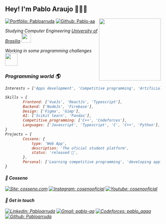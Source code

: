 <h2> Hey! I'm Pablo Araujo 👨🏽‍💻</h2>

<img align='right' src="https://media.giphy.com/media/bi6RQ5x3tqoSI/giphy.gif" width="200">

[![Portfólio: Pabloarruda](https://img.shields.io/badge/araujopablo.com-%23E4405F.svg?&?style=flat&?color=ea004f)](https://araujopablo.com)
[![Github: Pablo-aa](https://img.shields.io/github/followers/pablo-aa?style=social)](https://github.com/pablo-aa)

<p><em>Studying Computer Engineering <a href="http://www.unb.br">University of Brasilia</a> <img src="https://upload.wikimedia.org/wikipedia/commons/c/c3/Webysther_20160322_-_Logo_UnB_%28sem_texto%29.svg" width="30"></br>
  
<p><em>Working in some programming challenges  <img src="https://media.giphy.com/media/kk2IOtI2XfUzK/giphy.gif" align="center" width="40"></br>
  
<h3> Programming world 🌎 </h3>

```javascript
Interests = ['Apps development', 'Competitive programming', 'Artificial inteligence', 'entrepreneurship']  

Skills = {
        Frontend: ['VueJs', 'ReactJs', 'Typescript'],
        Backend: ['NodeJs', 'Firebase'],
        Design: ['Figma', 'Gimp'],
        AI: ['Scikit learn', 'Pandas'],
        Competitive_programming: ['C++', 'Codeforces'],
        Languages: ['Javascript', 'Typescript', 'C', 'C++', 'Python'],
}
Projects = { 
        Cosseno: {
            type: 'Web App',
            description: 'The oficial student platform',
            status: 'released 🚀',
        },
        Personal: ['Learning competitive programming', 'developing applications', 'Making some curious projects'],
}
```
<h4> 🚀 Cosseno </h4>

[![Site: cosseno.com](https://img.shields.io/badge/cosseno.com-%23E4405F.svg?logo=source&logoColor=white&color=3368b8)](https://cosseno.com)
[![Instagram: cosenooficial](https://img.shields.io/badge/cosseno-%23E4405F.svg?&logo=instagram&logoColor=white&color=3368b8)](https://www.instagram.com/cossenooficial/)
[![Youtube: cosenooficial](https://img.shields.io/badge/cosseno-%23E4405F.svg?&logo=youtube&logoColor=white&color=3368b8)](https://www.youtube.com/c/Cosseno)

<h4> 👋 Get in touch </h4>

[![Linkedin: Pabloarruda](https://img.shields.io/badge/LinkedIn-blue?style=flat&logo=linkedin&labelColor=blue)](https://www.linkedin.com/in/pabloarruda/)
[![Gmail: pablo-aa](https://img.shields.io/badge/-Gmail-%23334?style=flat&logo=gmail&logoColor=white)](mailto:pabloarruda.araujo@gmail.com)
[![Codeforces: pablo_aaaa](https://img.shields.io/badge/codeforces-1460-%2303a89e)](https://codeforces.com/profile/pablo_aaaa)
[![Github: Pabloarruda](https://img.shields.io/badge/Made%20by-Pablo%20Araujo-%23ea004f?style=flat)](https://github.com/pablo-aa)

